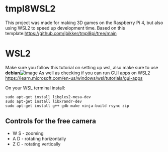
# tmpl8WSL2
This project was made for making 3D games on the Raspberry Pi 4, but also using WSL2 to speed up development time.
Based on this template:https://github.com/jbikker/tmpl8pi/tree/main
# WSL2 
Make sure you follow this tutorial on setting up wsl, also make sure to use **debian**![image](https://github.com/OneBogdan01/tmpl8WSL2/assets/31468440/5ed48081-9e0a-4a35-b9e9-a1bd41287210)
As well as checking if you can run GUI apps on WSL2 https://learn.microsoft.com/en-us/windows/wsl/tutorials/gui-apps

On your WSL terminal install:
```
sudo apt-get install libgles2-mesa-dev
sudo apt-get install libxrandr-dev
sudo apt-get install g++ gdb make ninja-build rsync zip
```
## Controls for the free camera
- W S - zooming
- A D - rotating horizontally
- Z C - rotating vertically
